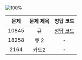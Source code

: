 ![100%](https://progress-bar.dev/1/?scale=3&title=progress&width=500&color=babaca&suffix=/3)

| 문제 | 문제 제목 | 정답 코드 |
| :--: | :--: | :--: |
| 10845 | 큐 | [정답 코드](../0x06/solutions/10845.cpp) |
| 18258 | 큐 2 | - |
| 2164 | 카드2 | - |
